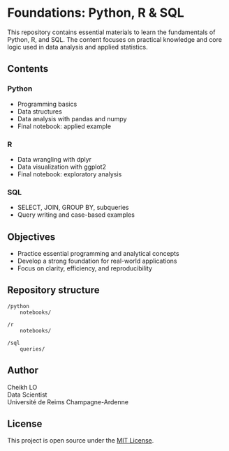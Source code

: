 # Foundations: Python, R & SQL

This repository contains essential materials to learn the fundamentals of Python, R, and SQL. The content focuses on practical knowledge and core logic used in data analysis and applied statistics.

## Contents

### Python
- Programming basics
- Data structures
- Data analysis with pandas and numpy
- Final notebook: applied example

### R
- Data wrangling with dplyr
- Data visualization with ggplot2
- Final notebook: exploratory analysis

### SQL
- SELECT, JOIN, GROUP BY, subqueries
- Query writing and case-based examples

## Objectives

- Practice essential programming and analytical concepts
- Develop a strong foundation for real-world applications
- Focus on clarity, efficiency, and reproducibility

## Repository structure

```
/python
    notebooks/

/r
    notebooks/

/sql
    queries/
```

## Author

Cheikh LO  
Data Scientist  
Université de Reims Champagne-Ardenne

## License

This project is open source under the [MIT License](LICENSE).